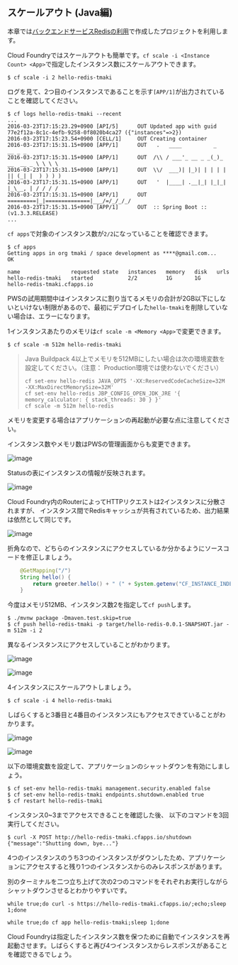 ## スケールアウト (Java編)

本章では[バックエンドサービスRedisの利用](backend-service-redis_java.md)で作成したプロジェクトを利用します。

Cloud Foundryではスケールアウトも簡単です。`cf scale -i <Instance Count> <App>`で指定したインスタンス数にスケールアウトできます。


``` console
$ cf scale -i 2 hello-redis-tmaki
```

ログを見て、2つ目のインスタンスであることを示す`[APP/1]`が出力されていることを確認してください。

``` console
$ cf logs hello-redis-tmaki --recent
...
2016-03-23T17:15:23.29+0900 [API/5]      OUT Updated app with guid 77e2f12a-8c1c-4efb-9258-0f8020b4ca27 ({"instances"=>2})
2016-03-23T17:15:23.54+0900 [CELL/1]     OUT Creating container
2016-03-23T17:15:31.15+0900 [APP/1]      OUT   .   ____          _            __ _ _
2016-03-23T17:15:31.15+0900 [APP/1]      OUT  /\\ / ___'_ __ _ _(_)_ __  __ _ \ \ \ \
2016-03-23T17:15:31.15+0900 [APP/1]      OUT  \\/  ___)| |_)| | | | | || (_| |  ) ) ) )
2016-03-23T17:15:31.15+0900 [APP/1]      OUT   '  |____| .__|_| |_|_| |_\__, | / / / /
2016-03-23T17:15:31.15+0900 [APP/1]      OUT  =========|_|==============|___/=/_/_/_/
2016-03-23T17:15:31.15+0900 [APP/1]      OUT  :: Spring Boot ::        (v1.3.3.RELEASE)
...
```

`cf apps`で対象のインスタンス数が`2/2`になっていることを確認できます。

``` console
$ cf apps
Getting apps in org tmaki / space development as ****@gmail.com...
OK

name                requested state   instances   memory   disk   urls   
hello-redis-tmaki   started           2/2         1G       1G     hello-redis-tmaki.cfapps.io
```

PWSの試用期間中はインスタンスに割り当てるメモリの合計が2GB以下にしないといけない制限があるので、最初にデプロイした`hello-tmaki`を削除していない場合は、エラーになります。

1インスタンスあたりのメモリは`cf scale -m <Memory <App>`で変更できます。

``` console
$ cf scale -m 512m hello-redis-tmaki
```

> Java Buildpack 4以上でメモリを512MBにしたい場合は次の環境変数を設定してください。（注意： Production環境では使わないでください）
>
> ```
> cf set-env hello-redis JAVA_OPTS '-XX:ReservedCodeCacheSize=32M -XX:MaxDirectMemorySize=32M'
> cf set-env hello-redis JBP_CONFIG_OPEN_JDK_JRE '{ memory_calculator: { stack_threads: 30 } }'
> cf scale -m 512m hello-redis
> ```

メモリを変更する場合はアプリケーションの再起動が必要な点に注意してください。

インスタンス数やメモリ数はPWSの管理画面からも変更できます。

![image](https://qiita-image-store.s3.amazonaws.com/0/1852/fae8e9f5-10d9-9533-bcd7-620f6e912546.png)

Statusの表にインスタンスの情報が反映されます。

![image](https://qiita-image-store.s3.amazonaws.com/0/1852/f705c419-76fc-6231-9f7f-355f951220c2.png)

Cloud Foundry内のRouterによってHTTPリクエストは2インスタンスに分散されますが、
インスタンス間でRedisキャッシュが共有されているため、出力結果は依然として同じです。

![image](https://qiita-image-store.s3.amazonaws.com/0/1852/5f9e014c-e422-6882-ba82-3a66f4c4462b.png)

折角なので、どちらのインスタンスにアクセスしているか分かるようにソースコードを修正しましょう。

``` java
    @GetMapping("/")
    String hello() {
        return greeter.hello() + " (" + System.getenv("CF_INSTANCE_INDEX") + ")"; // この行を変更
    }
```

今度はメモリ512MB、インスタンス数2を指定して`cf push`します。

``` console
$ ./mvnw package -Dmaven.test.skip=true
$ cf push hello-redis-tmaki -p target/hello-redis-0.0.1-SNAPSHOT.jar -m 512m -i 2
```

異なるインスタンスにアクセスしていることがわかります。

![image](https://qiita-image-store.s3.amazonaws.com/0/1852/6db798b2-9534-1d80-4a1b-d22ef7f02f58.png)

![image](https://qiita-image-store.s3.amazonaws.com/0/1852/7a848882-f164-d0b0-6f0e-1f242b848499.png)

4インスタンスにスケールアウトしましょう。

``` console
$ cf scale -i 4 hello-redis-tmaki
```

しばらくすると3番目と4番目のインスタンスにもアクセスできていることがわかります。

![image](https://qiita-image-store.s3.amazonaws.com/0/1852/ba4cd5ca-157c-7feb-a58f-c0b1117eae85.png)

![image](https://qiita-image-store.s3.amazonaws.com/0/1852/448d0cd6-bbf0-cef9-b52a-b4dc11b5c982.png)

以下の環境変数を設定して、アプリケーションのシャットダウンを有効にしましょう。

``` console
$ cf set-env hello-redis-tmaki management.security.enabled false
$ cf set-env hello-redis-tmaki endpoints.shutdown.enabled true
$ cf restart hello-redis-tmaki
```

インスタンス0~3までアクセスできることを確認した後、
以下のコマンドを3回実行してください。

```
$ curl -X POST http://hello-redis-tmaki.cfapps.io/shutdown
{"message":"Shutting down, bye..."}
```

4つのインスタンスのうち3つのインスタンスがダウンしたため、アプリケーションにアクセスすると残り1つのインスタンスからのみレスポンスがあります。

別のターミナルを二つ立ち上げて次の2つのコマンドをそれぞれお実行しながらシャットダウンさせるとわかりやすいです。

```
while true;do curl -s https://hello-redis-tmaki.cfapps.io/;echo;sleep 1;done
```

```
while true;do cf app hello-redis-tmaki;sleep 1;done
```


Cloud Foundryは指定したインスタンス数を保つために自動でインスタンスを再起動させます。しばらくすると再び4つインスタンスからレスポンスがあることを確認できるでしょう。

